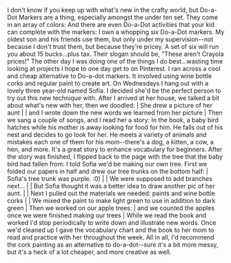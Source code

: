 I don't know if you keep up with what's new in the crafty world, but Do-a-Dot Markers are a thing, especially amongst the under ten set. They come in an array of colors:
And there are even Do-a-Dot activities that your kid can complete with the markers:
I own a whopping six Do-a-Dot markers. My oldest son and his friends use them, but only under my supervision--not because I don't trust them, but because they're pricey. A set of six will run you about 15 bucks...plus tax. Their slogan should be, "These aren't Crayola prices!"
The other day I was doing one of the things I do best...wasting time looking at projects I hope to one day get to on Pinterest. I ran across a cool and cheap alternative to Do-a-dot markers. It involved using wine bottle corks and regular paint to create art.
On Wednesdays I hang out with a lovely three year-old named Sofia. I decided she'd be the perfect person to try out this new technique with. After I arrived at her house, we talked a bit about what's new with her, then we doodled:
| She drew a picture of her aunt |
| and I wrote down the new words we learned from her picture |
Then we sang a couple of songs, and I read her a story:
In the book, a baby bird hatches while his mother is away looking for food for him. He falls out of his nest and decides to go look for her. He meets a variety of animals and mistakes each one of them for his mom--there's a dog, a kitten, a cow, a hen, and more. It's a great story to enhance vocabulary for beginners. After the story was finished, I flipped back to the page with the tree that the baby bird had fallen from:
I told Sofia we'd be making our own tree. First we folded our papers in half and drew our tree trunks on the bottom half:
| Sofia's tree trunk was purple. :0) |
| We were supposed to add branches next... |
| But Sofia thought it was a better idea to draw another pic of her aunt. |
| Next I pulled out the materials we needed: paints and wine bottle corks |
| We mixed the paint to make light green to use in addition to dark green |
Then we worked on our apple trees:
| and we counted the apples once we were finished making our trees |
While we read the book and worked I'd stop periodically to write down and illustrate new words. Once we'd cleaned up I gave the vocabulary chart and the book to her mom to read and practice with her throughout the week.
All in all, I'd recommend the cork painting as an alternative to do-a-dot--sure it's a bit more messy, but it's a heck of a lot cheaper, and more creative as well.
